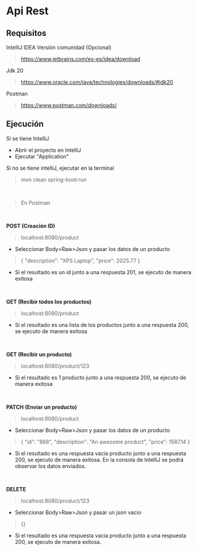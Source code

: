 
# Api Rest

## Requisitos

IntelliJ IDEA Versión comunidad (Opcional)

> https://www.jetbrains.com/es-es/idea/download

Jdk 20

> https://www.oracle.com/java/technologies/downloads/#jdk20

Postman

> https://www.postman.com/downloads/

## Ejecución

Si se tiene IntelliJ

- Abrir el proyecto en IntelliJ
- Ejecutar "Application"

Si no se tiene intelliJ, ejecutar en la terminal

>mvn clean spring-boot:run

<br>

> En Postman

<br>

**POST (Creación ID)**

> localhost:8080/product

- Seleccionar Body>Raw>Json y pasar los datos de un producto
> {
"description": "XPS Laptop",
"price": 2025.77
}
- Si el resultado es un id junto a una respuesta 201, se ejecuto de manera exitosa

<br>

**GET (Recibir todos los productos)**

> localhost:8080/product

- Si el resultado es una lista de los productos junto a una respuesta 200, se ejecuto de manera exitosa

<br>

**GET (Recibir un producto)**

> localhost:8080/product/123

- Si el resultado es 1 producto junto a una respuesta 200, se ejecuto de manera exitosa

<br>

**PATCH (Enviar un producto)**

> localhost:8080/product

- Seleccionar Body>Raw>Json y pasar los datos de un producto

> {
"id": "888",
"description": "An awesome product",
"price": 1587.14
}

- Si el resultado es una respuesta vacia producto junto a una respuesta 200, se ejecuto de manera exitosa. En la consola de IntelliJ se podrá observar los datos enviados.

<br>

**DELETE**

> localhost:8080/product/123

- Seleccionar Body>Raw>Json y pasar un json vacio
> {}
- Si el resultado es una respuesta vacia producto junto a una respuesta 200, se ejecuto de manera exitosa.
